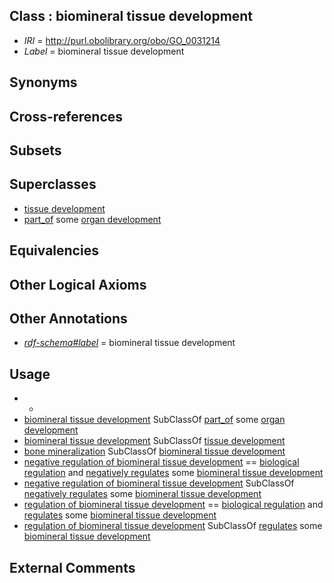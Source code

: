
## Class : biomineral tissue development

 * *IRI* = http://purl.obolibrary.org/obo/GO_0031214
 * *Label* = biomineral tissue development

## Synonyms


## Cross-references


## Subsets


## Superclasses

 * [tissue development](../../GO/88/GO_0009888.md)
 * [part_of](../../BFO/50/BFO_0000050.md) some [organ development](../../GO/13/GO_0048513.md)

## Equivalencies


## Other Logical Axioms


## Other Annotations

 * *[rdf-schema#label](../../el/rdf-schema#label.md)* = biomineral tissue development

## Usage

 * -
 * [biomineral tissue development](../../GO/14/GO_0031214.md) SubClassOf [part_of](../../BFO/50/BFO_0000050.md) some [organ development](../../GO/13/GO_0048513.md)
 * [biomineral tissue development](../../GO/14/GO_0031214.md) SubClassOf [tissue development](../../GO/88/GO_0009888.md)
 * [bone mineralization](../../GO/82/GO_0030282.md) SubClassOf [biomineral tissue development](../../GO/14/GO_0031214.md)
 * [negative regulation of biomineral tissue development](../../GO/68/GO_0070168.md) == [biological regulation](../../GO/07/GO_0065007.md) and [negatively regulates](../../RO/12/RO_0002212.md) some [biomineral tissue development](../../GO/14/GO_0031214.md)
 * [negative regulation of biomineral tissue development](../../GO/68/GO_0070168.md) SubClassOf [negatively regulates](../../RO/12/RO_0002212.md) some [biomineral tissue development](../../GO/14/GO_0031214.md)
 * [regulation of biomineral tissue development](../../GO/67/GO_0070167.md) == [biological regulation](../../GO/07/GO_0065007.md) and [regulates](../../RO/11/RO_0002211.md) some [biomineral tissue development](../../GO/14/GO_0031214.md)
 * [regulation of biomineral tissue development](../../GO/67/GO_0070167.md) SubClassOf [regulates](../../RO/11/RO_0002211.md) some [biomineral tissue development](../../GO/14/GO_0031214.md)

## External Comments

